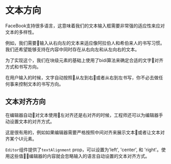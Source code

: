 # 文本方向

FaceBook支持很多语言，这意味着我们的文本输入框需要非常强的适应性来应对文本的多样性。

例如，我们需要输入从右向左的文本来适应像阿拉伯人和希伯来人的书写习惯。我们还希望能够支持在内容中同时存在从右向左和从左向右的文本。

为了实现这个，我们在块级元素的基础上使用了bidi算法来确定合适的文字对齐方式和书写方向。

在用户输入的时候，文字自动按照从左到右或者从右到左书写，你不必去做任何事来控制文本的书写方向。

## 文本对齐方向

在编辑器自动对文本使用左对齐还是右对齐的时候，工程师还可以为编辑器手动设置文本的对齐方式。

这是很有用的，例如如果编辑器需要严格按照中间对齐来展示文本或者让文本对齐某个UI元素。

`Editor`组件提供了`textAlignment` prop，可以设置为'left', 'center', 和 'right'。使用这些值编辑器的内容就会忽略输入的语言自动设置的文本对齐方式。